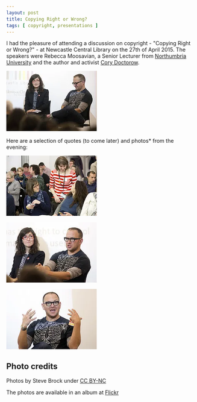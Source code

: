 ```yaml
---
layout: post
title: Copying Right or Wrong?
tags: [ copyright, presentations ]
---
```


I had the pleasure of attending a discussion on copyright - "Copying Right or Wrong?" - at Newcastle 
Central Library on the 27th of April 2015. The speakers were Rebecca Moosavian, a Senior Lecturer from 
[Northumbria University](https://www.northumbria.ac.uk/) and the author and activist 
[Cory Doctorow](http://craphound.com).

![pic1](/img/posts/copying-right-or-wrong/17412973838_e4740990e9_m.webp "Rebecca and Cory")

Here are a selection of quotes (to come later) and photos* from the evening:


![pic2](/img/posts/copying-right-or-wrong/16980479233_56df8fe1a6_m.webp "Audience")

![pic3](/img/posts/copying-right-or-wrong/17414491849_fe00f6e846_m.webp "Rebecca and Cory 2")

![pic4](/img/posts/copying-right-or-wrong/17598515072_786e19b47f_m.webp "Cory")

## Photo credits

Photos by Steve Brock under [CC BY-NC](https://creativecommons.org/licenses/by-nc/2.0/)

The photos are available in an album at [Flickr](https://www.flickr.com/photos/newcastlelibraries/sets/72157652681510606/with/17413243000/)